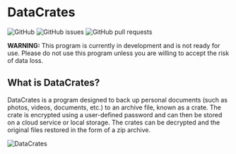 # DataCrates

![GitHub](https://img.shields.io/github/license/hwalker928/DataCrate)
![GitHub issues](https://img.shields.io/github/issues-raw/hwalker928/DataCrate)
![GitHub pull requests](https://img.shields.io/github/issues-pr-raw/hwalker928/DataCrate)

**WARNING:** This program is currently in development and is not ready for use. Please do not use this program unless you are willing to accept the risk of data loss.

## What is DataCrates?

DataCrates is a program designed to back up personal documents (such as photos, videos, documents, etc.) to an archive file, known as a crate. The crate is encrypted using a user-defined password and can then be stored on a cloud service or local storage. The crates can be decrypted and the original files restored in the form of a zip archive.

![DataCrates](https://i.imgur.com/lP8Aqvu.png)